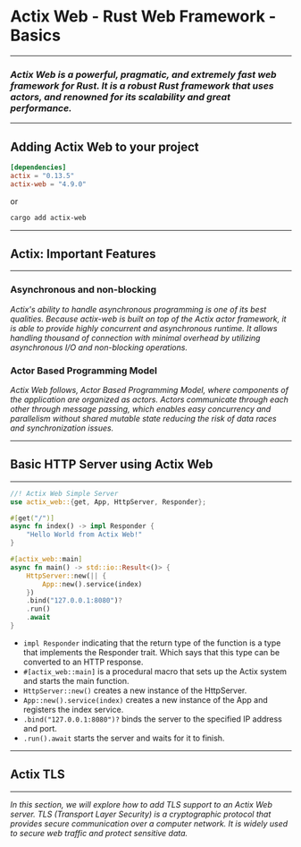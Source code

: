 # Actix Web - Rust Web Framework - Basics

---
### _Actix Web is a powerful, pragmatic, and extremely fast web framework for Rust. It is a robust Rust framework that uses actors, and renowned for its scalability and great performance._

---
## Adding Actix Web to your project
```toml
[dependencies]
actix = "0.13.5"
actix-web = "4.9.0"
```
or
```bash
cargo add actix-web
```
---
## Actix: Important Features
---
### Asynchronous and non-blocking
_Actix's ability to handle asynchronous programming is one of its best qualities. Because actix-web is built on top of the Actix actor framework, it is able to provide highly concurrent and asynchronous runtime. It allows handling thousand of connection with minimal overhead by utilizing asynchronous I/O and non-blocking operations._

### Actor Based Programming Model
_Actix Web follows, Actor Based Programming Model, where components of the application are organized as actors. Actors communicate through each other through message passing, which enables easy concurrency and parallelism without shared mutable state reducing the risk of data races and synchronization issues._

---

## Basic HTTP Server using Actix Web
---

```rust
//! Actix Web Simple Server
use actix_web::{get, App, HttpServer, Responder};

#[get("/")]
async fn index() -> impl Responder {
    "Hello World from Actix Web!"
}

#[actix_web::main]
async fn main() -> std::io::Result<()> {
    HttpServer::new(|| {
        App::new().service(index)
    })
    .bind("127.0.0.1:8080")?
    .run()
    .await
}
```
- `impl Responder` indicating that the return type of the function is a type that implements the Responder trait. Which says that this type can be converted to an HTTP response.
- `#[actix_web::main]` is a procedural macro that sets up the Actix system and starts the main function.
- `HttpServer::new()` creates a new instance of the HttpServer.
- `App::new().service(index)` creates a new instance of the App and registers the index service.
- `.bind("127.0.0.1:8080")?` binds the server to the specified IP address and port.
- `.run().await` starts the server and waits for it to finish.

---
## Actix TLS
---
_In this section, we will explore how to add TLS support to an Actix Web server. TLS (Transport Layer Security) is a cryptographic protocol that provides secure communication over a computer network. It is widely used to secure web traffic and protect sensitive data._
